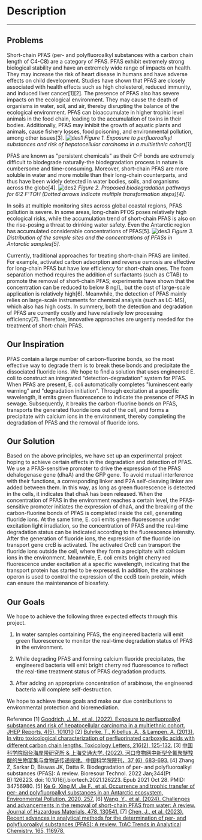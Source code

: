 # Description
---
## Problems
Short-chain PFAS (per- and polyfluoroalkyl substances with a carbon chain length of C4-C8) are a category of PFAS. PFAS exhibit extremely strong biological stability and have an extremely wide range of impacts on health. They may increase the risk of heart disease in humans and have adverse effects on child development. Studies have shown that PFAS are closely associated with health effects such as high cholesterol, reduced immunity, and induced liver cancer[1][2]. The presence of PFAS also has severe impacts on the ecological environment. They may cause the death of organisms in water, soil, and air, thereby disrupting the balance of the ecological environment. PFAS can bioaccumulate in higher trophic level animals in the food chain, leading to the accumulation of toxins in their bodies. Additionally, PFAS may inhibit the growth of aquatic plants and animals, cause fishery losses, food poisoning, and environmental pollution, among other issues[3]. 
![des1](https://static.igem.wiki/teams/5838/project/description1.webp)
*Figure 1. Exposure to perfluoroalkyl substances and risk of hepatocellular carcinoma in a multiethnic cohort[1]*

PFAS are known as "persistent chemicals" as their C-F bonds are extremely difficult to biodegrade naturally-the biodegradation process in nature is cumbersome and time-consuming. Moreover, short-chain PFAS are more soluble in water and more mobile than their long-chain counterparts, and thus have been widely detected in water bodies, soils, and organisms across the globe[4].
![des2](https://static.igem.wiki/teams/5838/project/description2.webp)
*Figure 2. Proposed biodegradation pathways for 6:2 F'TOH (Dotted arrows indicate multiple transformation steps)[4].*

In soils at multiple monitoring sites across global coastal regions, PFAS pollution is severe. In some areas, long-chain PFOS poses relatively high ecological risks, while the accumulation trend of short-chain PFAS is also on the rise-posing a threat to drinking water safety. Even the Antarctic region has accumulated considerable concentrations of PFAS[5].
![des3](https://static.igem.wiki/teams/5838/project/description3.webp)
*Figure 3. Distribution of the sample sites and the concentrations of PFASs in Antarctic samples[5].*

Currently, traditional approaches for treating short-chain PFAS are limited. For example, activated carbon adsorption and reverse osmosis are effective for long-chain PFAS but have low efficiency for short-chain ones. The foam separation method requires the addition of surfactants (such as CTAB) to promote the removal of short-chain PFAS; experiments have shown that the concentration can be reduced to below 8 ng/L, but the cost of large-scale application is relatively high[6]. Meanwhile, the detection of PFAS mainly relies on large-scale instruments for chemical analysis (such as LC-MS), which also has high costs. In summery, both the detection and degradation of PFAS are currently costly and have relatively low processing efficiency[7]. Therefore, innovative approaches are urgently needed for the treatment of short-chain PFAS.

## Our Inspiration
PFAS contain a large number of carbon-fluorine bonds, so the most effective way to degrade them is to break these bonds and precipitate the dissociated fluoride ions. We hope to find a solution that uses engineered E. coli to construct an integrated "detection-degradation" system for PFAS. When PFAS are present, E. coli automatically completes "luminescent early warning" and "degradation initiation". Through excitation at a specific wavelength, it emits green fluorescence to indicate the presence of PFAS in sewage. Subsequently, it breaks the carbon-fluorine bonds on PFAS, transports the generated fluoride ions out of the cell, and forms a precipitate with calcium ions in the environment, thereby completing the degradation of PFAS and the removal of fluoride ions. 

## Our Solution
Based on the above principles, we have set up an experimental project hoping to achieve certain effects in the degradation and detection of PFAS.
We use a PFAS-sensitive promoter to drive the expression of the PFAS dehalogenase gene (dhaA) and the GFP gene. To avoid mutual interference with their functions, a corresponding linker and P2A self-cleaving linker are added between them. In this way, as long as green fluorescence is detected in the cells, it indicates that dhaA has been released. When the concentration of PFAS in the environment reaches a certain level, the PFAS-sensitive promoter initiates the expression of dhaA, and the breaking of the carbon-fluorine bonds of PFAS is completed inside the cell, generating fluoride ions. At the same time, E. coli emits green fluorescence under excitation light irradiation, so the concentration of PFAS and the real-time degradation status can be indicated according to the fluorescence intensity.
After the generation of fluoride ions, the expression of the fluoride ion transport gene crcB is activated. The activated CrcB can transport the fluoride ions outside the cell, where they form a precipitate with calcium ions in the environment. Meanwhile, E. coli emits bright cherry red fluorescence under excitation at a specific wavelength, indicating that the transport protein has started to be expressed.
In addition, the arabinose operon is used to control the expression of the ccdB toxin protein, which can ensure the maintenance of biosafety.

## Our Goals
We hope to achieve the following three expected effects through this project.

1. In water samples containing PFAS, the engineered bacteria will emit green fluorescence to monitor the real-time degradation status of PFAS in the environment.

2. While degrading PFAS and forming calcium fluoride precipitates, the engineered bacteria will emit bright cherry red fluorescence to reflect the real-time treatment status of PFAS degradation products.

3. After adding an appropriate concentration of arabinose, the engineered bacteria will complete self-destruction.

We hope to achieve these goals and make our due contributions to environmental protection and bioremediation.

Reference
[1] [Goodrich, J. M., et al. (2022). Exposure to perfluoroalkyl substances and risk of hepatocellular carcinoma in a multiethnic cohort. JHEP Reports, 4(5), 101010](https://doi.org/10.1016/j.jhepr.2022.101010.)
[2] [Buhrke, T., Kibellus, A., & Lampen, A. (2013). In vitro toxicological characterization of perfluorinated carboxylic acids with different carbon chain lengths. Toxicology Letters, 216(2), 125-132.](https://doi.org/10.1016/j.toxlet.2012.12.003.)
[3] [中国科学院烟台海岸带研究所 & 上海交通大学. (2022). 河口食物网中新型全氟聚醚羧酸的生物富集与食物链传递规律。中国科学院院刊，37 (6), 683-693.](https://doi.org/10.1021/acs.est.1c00965.) 
[4] Zhang Z, Sarkar D, Biswas JK, Datta R. Biodegradation of per- and polyfluoroalkyl substances (PFAS): A review. Bioresour Technol. 2022 Jan;344(Pt B):126223. doi: 10.1016/j.biortech.2021.126223. Epub 2021 Oct 28. PMID: 34756980.
[5] [Ke G, Xing M, Jie F., et al. Occurrence and trophic transfer of per- and polyfluoroalkyl substances in an Antarctic ecosystem, Environmental Pollution, 2020, 257.](https://doi.org/10.1016/j.envpol.2019.113383.)
[6] [Wang, Y., et al. (2024). Challenges and advancements in the removal of short-chain PFAS from water: A review. Journal of Hazardous Materials, 478, 130541.](https://doi.org/10.1016/j.jhazmat.2024.130541.)
[7] [Chen, J., et al. (2023). Recent advances in analytical methods for the determination of per- and polyfluoroalkyl substances (PFAS): A review. TrAC Trends in Analytical Chemistry, 165, 116978.](https://doi.org/10.1016/j.trac.2023.116978)